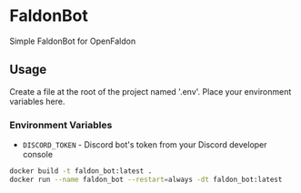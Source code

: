# FaldonBot

Simple FaldonBot for OpenFaldon

## Usage

Create a file at the root of the project named '.env'. Place your environment
variables here.

### Environment Variables

 * `DISCORD_TOKEN` - Discord bot's token from your Discord developer console


```bash
docker build -t faldon_bot:latest .
docker run --name faldon_bot --restart=always -dt faldon_bot:latest
```
